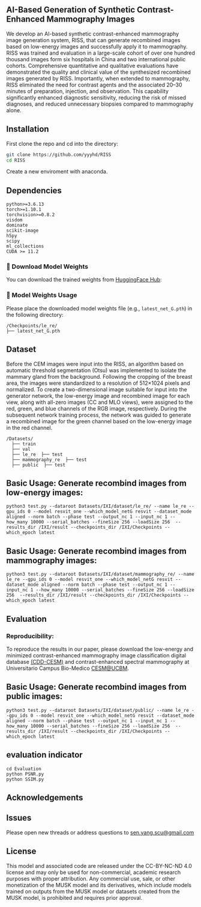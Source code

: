 ## AI-Based Generation of Synthetic Contrast-Enhanced Mammography Images

We develop an AI-based synthetic contrast-enhanced mammography image generation system, RISS, that can generate recombined images based on low-energy images and successfully apply it to mammography. RISS was trained and evaluation in a large-scale cohort of over one hundred thousand images form six hospitals in China and two international public cohorts. Comprehensive quantitative and qualitative evaluations have demonstrated the quality and clinical value of the synthesized recombined images generated by RISS. Importantly, when extended to mammography, RISS eliminated the need for contrast agents and the associated 20–30 minutes of preparation, injection, and observation. This capability significantly enhanced diagnostic sensitivity, reducing the risk of missed diagnoses, and reduced unnecessary biopsies compared to mammography alone.


## Installation
First clone the repo and cd into the directory:

```bash
git clone https://github.com/yyyhd/RISS
cd RISS
```
Create a new enviroment with anaconda.

## Dependencies
```
python>=3.6.13
torch>=1.10.1
torchvision>=0.8.2
visdom
dominate
scikit-image
h5py
scipy
ml_collections
CUDA >= 11.2
```

### 🔗 Download Model Weights

You can download the trained weights from [HuggingFace Hub](https://huggingface.co/baguai/RISS1/resolve/main/latest_net_G.pth):

### 🔧 Model Weights Usage

Please place the downloaded model weights file (e.g., `latest_net_G.pth`) in the following directory:
```
/Checkpoints/le_re/ 
├── latest_net_G.pth
```

## Dataset
Before the CEM images were input into the RISS, an algorithm based on automatic threshold segmentation (Otsu) was implemented to isolate the mammary gland from the background. Following the cropping of the breast area, the images were standardized to a resolution of 512×1024 pixels and normalized. To create a two-dimensional image suitable for input into the generator network, the low-energy image and recombined image for each view, along with all-zero images (CC and MLO views), were assigned to the red, green, and blue channels of the RGB image, respectively. During the subsequent network training process, the network was guided to generate a recombined image for the green channel based on the low-energy image in the red channel.
```
/Datasets/
  ├── train
  ├── val
  ├── le_re  ├── test
  ├── mammography_re  ├── test
  ├── public  ├── test
```

## Basic Usage: Generate recombind images from low-energy images:
```
python3 test.py --dataroot Datasets/IXI/dataset/le_re/ --name le_re --gpu_ids 0 --model resvit_one --which_model_netG resvit --dataset_mode aligned --norm batch --phase test --output_nc 1 --input_nc 1 --how_many 10000 --serial_batches --fineSize 256 --loadSize 256  --results_dir /IXI/result --checkpoints_dir /IXI/Checkpoints --which_epoch latest
```
## Basic Usage: Generate recombind images from mammography images:
```
python3 test.py --dataroot Datasets/IXI/dataset/mammography_re/ --name le_re --gpu_ids 0 --model resvit_one --which_model_netG resvit --dataset_mode aligned --norm batch --phase test --output_nc 1 --input_nc 1 --how_many 10000 --serial_batches --fineSize 256 --loadSize 256  --results_dir /IXI/result --checkpoints_dir /IXI/Checkpoints --which_epoch latest
```
## Evaluation
### Reproducibility:
To reproduce the results in our paper, please download the low-energy and minimized contrast-enhanced mammography image classification digital database [(CDD-CESM)](https://github.com/omar-mohamed/CDD-CESM-Dataset) and contrast-enhanced spectral mammography at Universitario Campus Bio-Medico [CESM@UCBM](http://www.cosbi-lab.it/cesmucbm/).

## Basic Usage: Generate recombind images from public images:
```
python3 test.py --dataroot Datasets/IXI/dataset/public/ --name le_re --gpu_ids 0 --model resvit_one --which_model_netG resvit --dataset_mode aligned --norm batch --phase test --output_nc 1 --input_nc 1 --how_many 10000 --serial_batches --fineSize 256 --loadSize 256  --results_dir /IXI/result --checkpoints_dir /IXI/Checkpoints --which_epoch latest
```
## evaluation indicator
```
cd Evaluation
python PSNR.py
python SSIM.py
```
## Acknowledgements


## Issues
Please open new threads or address questions to sen.yang.scu@gmail.com

## License
This model and associated code are released under the CC-BY-NC-ND 4.0 license and may only be used for non-commercial, academic research purposes with proper attribution. Any commercial use, sale, or other monetization of the MUSK model and its derivatives, which include models trained on outputs from the MUSK model or datasets created from the MUSK model, is prohibited and requires prior approval.
